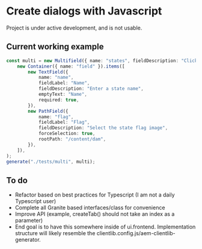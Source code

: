 # Create dialogs with Javascript

Project is under active development, and is not usable.

## Current working example

```typescript
const multi = new Multifield({ name: "states", fieldDescription: "Click '+' to add a new state.", composite: true }).child(
    new Container({ name: "field" }).items([
        new TextField({
            name: "name",
            fieldLabel: "Name",
            fieldDescription: "Enter a state name",
            emptyText: "Name",
            required: true,
        }),
        new PathField({
            name: "flag",
            fieldLabel: "Flag",
            fieldDescription: "Select the state flag image",
            forceSelection: true,
            rootPath: "/content/dam",
        }),
    ]),
);
generate("./tests/multi", multi);
```

## To do

-   Refactor based on best practices for Typescript (I am not a daily Typescript user)
-   Complete all Granite based interfaces/class for convenience
-   Improve API (example, createTab() should not take an index as a parameter)
-   End goal is to have this somewhere inside of ui.frontend. Implementation structure will likely resemble the clientlib.config.js/aem-clientlib-generator.

